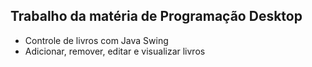 ## Trabalho da matéria de Programação Desktop

- Controle de livros com Java Swing
- Adicionar, remover, editar e visualizar livros
